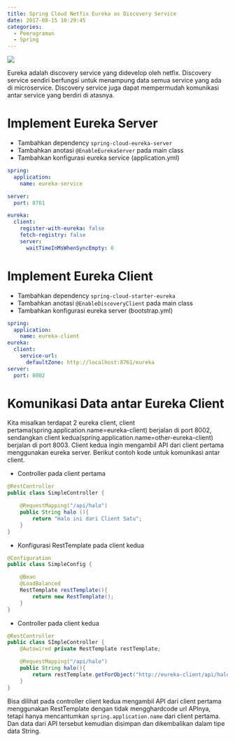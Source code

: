 ```yaml
---
title: Spring Cloud Netfix Eureka as Discovery Service
date: 2017-08-15 10:29:45
categories:
  - Pemrograman
  - Spring
---
```

![](https://stocklogos-pd.s3.amazonaws.com/styles/logo-medium-alt/logos/image/1398937767-b70129ba6592929d32c0337c3eea2880.png?itok=NBZRaOhz)

Eureka adalah discovery service yang didevelop oleh netfix. Discovery service sendiri berfungsi untuk menampung data semua service yang ada di microservice. Discovery service juga dapat mempermudah komunikasi antar service yang berdiri di atasnya.

# Implement Eureka Server
- Tambahkan dependency `spring-cloud-eureka-server`
- Tambahkan anotasi `@EnableEurekaServer` pada main class
- Tambahkan konfigurasi eureka service (application.yml)
```yml
spring:
  application:
    name: eureka-service

server:
  port: 8761

eureka:
  client:
    register-with-eureka: false
    fetch-registry: false
    server:
      waitTimeInMsWhenSyncEmpty: 0
```

# Implement Eureka Client
- Tambahkan dependency `spring-cloud-starter-eureka`
- Tambahkan anotasi `@EnableDiscoveryClient` pada main class
- Tambahkan konfigurasi eureka server (bootstrap.yml)
```yml
spring:
  application:
    name: eureka-client
eureka:
  client:
    service-url:
      defaultZone: http://localhost:8761/eureka
server:
  port: 8002
```

# Komunikasi Data antar Eureka Client
Kita misalkan terdapat 2 eureka client, client pertama(spring.application.name=eureka-client) berjalan di port 8002, sendangkan client kedua(spring.application.name=other-eureka-client) berjalan di port 8003. Client kedua ingin mengambil API dari client pertama menggunakan eureka server. 
Berikut contoh kode untuk komunikasi antar client. 
- Controller pada client pertama

```java
@RestController
public class SimpleController {

    @RequestMapping("/api/halo")
    public String halo (){
        return "Halo ini dari Client Satu";
    }
}
```
- Konfigurasi RestTemplate pada client kedua

```java
@Configuration
public class SimpleConfig {

    @Bean
    @LoadBalanced
    RestTemplate restTemplate(){
        return new RestTemplate();
    }
}
```
- Controller pada client kedua

```java
@RestController
public class SImpleController {
    @Autowired private RestTemplate restTemplate;

    @RequestMapping("/api/halo")
    public String halo(){
        return restTemplate.getForObject("http://eureka-client/api/halo",String.class);
    }
}
```
Bisa dilihat pada controller client kedua mengambil API dari client pertama menggunakan RestTemplate dengan tidak mengghardcode url APInya, tetapi hanya mencantumkan `spring.application.name` dari client pertama. Dan data dari API tersebut kemudian disimpan dan dikembalikan dalam tipe data String.